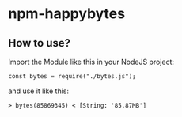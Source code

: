 # npm-happybytes

## How to use?

Import the Module like this in your NodeJS project:

``const bytes = require("./bytes.js"); ``

and use it like this:

``> bytes(85869345)
< [String: '85.87MB'] ``
